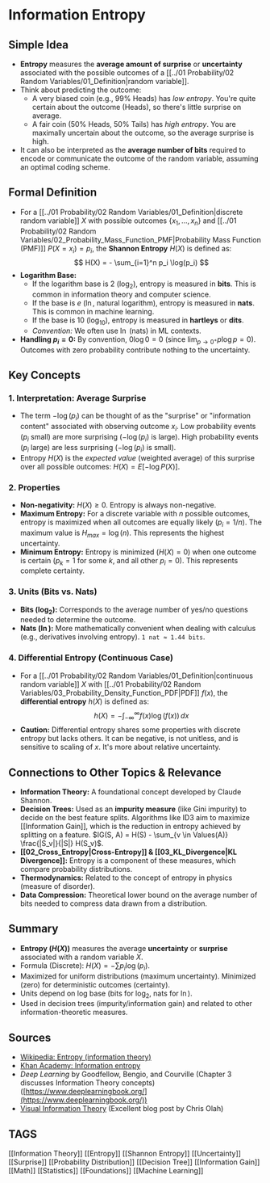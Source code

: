 # Information Entropy

## Simple Idea
*   **Entropy** measures the **average amount of surprise** or **uncertainty** associated with the possible outcomes of a [[../01 Probability/02 Random Variables/01_Definition|random variable]].
*   Think about predicting the outcome:
    *   A very biased coin (e.g., 99% Heads) has *low entropy*. You're quite certain about the outcome (Heads), so there's little surprise on average.
    *   A fair coin (50% Heads, 50% Tails) has *high entropy*. You are maximally uncertain about the outcome, so the average surprise is high.
*   It can also be interpreted as the **average number of bits** required to encode or communicate the outcome of the random variable, assuming an optimal coding scheme.

## Formal Definition
*   For a [[../01 Probability/02 Random Variables/01_Definition|discrete random variable]] $X$ with possible outcomes $\{x_1, ..., x_n\}$ and [[../01 Probability/02 Random Variables/02_Probability_Mass_Function_PMF|Probability Mass Function (PMF)]] $P(X=x_i) = p_i$, the **Shannon Entropy** $H(X)$ is defined as:
    $$ H(X) = - \sum_{i=1}^n p_i \log(p_i) $$
*   **Logarithm Base:**
    *   If the logarithm base is 2 ($\log_2$), entropy is measured in **bits**. This is common in information theory and computer science.
    *   If the base is $e$ ($\ln$, natural logarithm), entropy is measured in **nats**. This is common in machine learning.
    *   If the base is 10 ($\log_{10}$), entropy is measured in **hartleys** or **dits**.
    *   *Convention:* We often use $\ln$ (nats) in ML contexts.
*   **Handling $p_i=0$:** By convention, $0 \log 0 = 0$ (since $\lim_{p \to 0^+} p \log p = 0$). Outcomes with zero probability contribute nothing to the uncertainty.

## Key Concepts

### 1. Interpretation: Average Surprise
*   The term $-\log(p_i)$ can be thought of as the "surprise" or "information content" associated with observing outcome $x_i$. Low probability events ($p_i$ small) are more surprising ($-\log(p_i)$ is large). High probability events ($p_i$ large) are less surprising ($-\log(p_i)$ is small).
*   Entropy $H(X)$ is the *expected value* (weighted average) of this surprise over all possible outcomes: $H(X) = E[-\log P(X)]$.

### 2. Properties
*   **Non-negativity:** $H(X) \ge 0$. Entropy is always non-negative.
*   **Maximum Entropy:** For a discrete variable with $n$ possible outcomes, entropy is maximized when all outcomes are equally likely ($p_i = 1/n$). The maximum value is $H_{max} = \log(n)$. This represents the highest uncertainty.
*   **Minimum Entropy:** Entropy is minimized ($H(X) = 0$) when one outcome is certain ($p_k=1$ for some $k$, and all other $p_i=0$). This represents complete certainty.

### 3. Units (Bits vs. Nats)
*   **Bits ($\log_2$):** Corresponds to the average number of yes/no questions needed to determine the outcome.
*   **Nats ($\ln$):** More mathematically convenient when dealing with calculus (e.g., derivatives involving entropy). `1 nat ≈ 1.44 bits`.

### 4. Differential Entropy (Continuous Case)
*   For a [[../01 Probability/02 Random Variables/01_Definition|continuous random variable]] $X$ with [[../01 Probability/02 Random Variables/03_Probability_Density_Function_PDF|PDF]] $f(x)$, the **differential entropy** $h(X)$ is defined as:
    $$ h(X) = - \int_{-\infty}^{\infty} f(x) \log(f(x)) \, dx $$
*   **Caution:** Differential entropy shares some properties with discrete entropy but lacks others. It can be negative, is not unitless, and is sensitive to scaling of $x$. It's more about relative uncertainty.

## Connections to Other Topics & Relevance
*   **Information Theory:** A foundational concept developed by Claude Shannon.
*   **Decision Trees:** Used as an **impurity measure** (like Gini impurity) to decide on the best feature splits. Algorithms like ID3 aim to maximize [[Information Gain]], which is the reduction in entropy achieved by splitting on a feature. $IG(S, A) = H(S) - \sum_{v \in Values(A)} \frac{|S_v|}{|S|} H(S_v)$.
*   **[[02_Cross_Entropy|Cross-Entropy]] & [[03_KL_Divergence|KL Divergence]]:** Entropy is a component of these measures, which compare probability distributions.
*   **Thermodynamics:** Related to the concept of entropy in physics (measure of disorder).
*   **Data Compression:** Theoretical lower bound on the average number of bits needed to compress data drawn from a distribution.

## Summary
*   **Entropy ($H(X)$)** measures the average **uncertainty** or **surprise** associated with a random variable $X$.
*   Formula (Discrete): $H(X) = - \sum p_i \log(p_i)$.
*   Maximized for uniform distributions (maximum uncertainty). Minimized (zero) for deterministic outcomes (certainty).
*   Units depend on log base (bits for $\log_2$, nats for $\ln$).
*   Used in decision trees (impurity/information gain) and related to other information-theoretic measures.

## Sources
*   [Wikipedia: Entropy (information theory)](https://en.wikipedia.org/wiki/Entropy_(information_theory))
*   [Khan Academy: Information entropy](https://www.khanacademy.org/computing/computer-science/informationtheory/moderninfotheory/v/information-entropy)
*   *Deep Learning* by Goodfellow, Bengio, and Courville (Chapter 3 discusses Information Theory concepts) ([https://www.deeplearningbook.org/](https://www.deeplearningbook.org/))
*   [Visual Information Theory](https://colah.github.io/posts/2015-09-Visual-Information/) (Excellent blog post by Chris Olah)

## TAGS
[[Information Theory]] [[Entropy]] [[Shannon Entropy]] [[Uncertainty]] [[Surprise]] [[Probability Distribution]] [[Decision Tree]] [[Information Gain]] [[Math]] [[Statistics]] [[Foundations]] [[Machine Learning]]